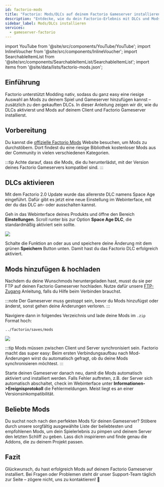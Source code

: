 ```yaml
---
id: factorio-mods
title: "Factorio: Mods/DLCs auf deinem Factorio Gameserver installieren"
description: "Entdecke, wie du dein Factorio-Erlebnis mit DLCs und Mods individuell auf deinem Gameserver erweiterst → Jetzt mehr erfahren"
sidebar_label: Mods/DLCs installieren
services:
  - gameserver-factorio
---
```


import YouTube from '@site/src/components/YouTube/YouTube';
import InlineVoucher from '@site/src/components/InlineVoucher';
import SearchableItemList from '@site/src/components/SearchableItemList/SearchableItemList';
import items from '@site/data/lists/factorio-mods.json';

## Einführung

Factorio unterstützt Modding nativ, sodass du ganz easy eine riesige Auswahl an Mods zu deinem Spiel und Gameserver hinzufügen kannst – zusätzlich zu den gekauften DLCs. In dieser Anleitung zeigen wir dir, wie du DLCs aktivierst und Mods auf deinem Client und Factorio Gameserver installierst.

<InlineVoucher />

## Vorbereitung

Du kannst die [offizielle Factorio Mods](https://mods.factorio.com/) Website besuchen, um Mods zu durchstöbern. Dort findest du eine riesige Bibliothek kostenloser Mods aus der Community in vielen verschiedenen Kategorien.

:::tip
Achte darauf, dass die Mods, die du herunterlädst, mit der Version deines Factorio Gameservers kompatibel sind.
:::

## DLCs aktivieren

Mit dem Factorio 2.0 Update wurde das allererste DLC namens Space Age eingeführt. Dafür gibt es jetzt eine neue Einstellung im Webinterface, mit der du das DLC an- oder ausschalten kannst.

<YouTube videoId="i9CuAsCxUsk" imageSrc="https://screensaver01.zap-hosting.com/index.php/s/BRa5saY3L76xe5F/preview" title="Factorio Space Age DLC aktivieren" description="Du verstehst besser, wenn du es in Aktion siehst? Kein Problem! Unser Video erklärt dir alles Schritt für Schritt. Egal ob du es eilig hast oder lieber entspannt lernst!"/>

Geh in das Webinterface deines Produkts und öffne den Bereich **Einstellungen**. Scroll runter bis zur Option **Space Age DLC**, die standardmäßig aktiviert sein sollte.

![](https://screensaver01.zap-hosting.com/index.php/s/T5G5GrEzwoxM3Xk/preview)

Schalte die Funktion an oder aus und speichere deine Änderung mit dem grünen **Speichern** Button unten. Damit hast du das Factorio DLC erfolgreich aktiviert.

## Mods hinzufügen & hochladen

Nachdem du deine Wunschmods heruntergeladen hast, musst du sie per FTP auf deinen Factorio Gameserver hochladen. Nutze dafür unsere [FTP-Zugang](gameserver-ftpaccess.md) Anleitung, falls du Hilfe beim Verbinden brauchst.

:::note
Der Gameserver muss gestoppt sein, bevor du Mods hinzufügst oder änderst, sonst gehen deine Änderungen verloren.
:::

Navigiere dann in folgendes Verzeichnis und lade deine Mods im `.zip` Format hoch:

```
../factorio/saves/mods
```

![](https://screensaver01.zap-hosting.com/index.php/s/APFEnmg29jBCFKn/preview)

:::tip
Mods müssen zwischen Client und Server synchronisiert sein. Factorio macht das super easy: Beim ersten Verbindungsaufbau nach Mod-Änderungen wirst du automatisch gefragt, ob du deine Mods synchronisieren möchtest.
:::

Starte deinen Gameserver danach neu, damit die Mods automatisch aktiviert und installiert werden. Falls Fehler auftreten, z.B. der Server sich automatisch abschaltet, check im Webinterface unter **Informationen->Ereignisprotokoll** die Fehlermeldungen. Meist liegt es an einer Versionsinkompatibilität.

## Beliebte Mods

Du suchst noch nach den perfekten Mods für deinen Gameserver? Stöbere durch unsere sorgfältig ausgewählte Liste der beliebtesten und empfohlenen Mods, um dein Spielerlebnis zu pimpen und deinem Server den letzten Schliff zu geben. Lass dich inspirieren und finde genau die Addons, die zu deinem Projekt passen.

<SearchableItemList items={items} />

## Fazit

Glückwunsch, du hast erfolgreich Mods auf deinem Factorio Gameserver installiert. Bei Fragen oder Problemen steht dir unser Support-Team täglich zur Seite – zögere nicht, uns zu kontaktieren! 🙂

<InlineVoucher />